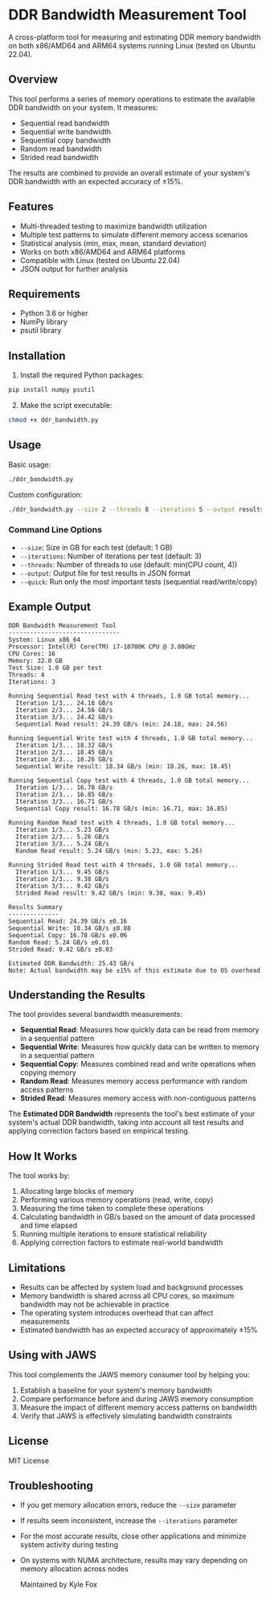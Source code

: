 # DDR Bandwidth Measurement Tool

A cross-platform tool for measuring and estimating DDR memory bandwidth on both x86/AMD64 and ARM64 systems running Linux (tested on Ubuntu 22.04).

## Overview

This tool performs a series of memory operations to estimate the available DDR bandwidth on your system. It measures:

- Sequential read bandwidth
- Sequential write bandwidth
- Sequential copy bandwidth
- Random read bandwidth
- Strided read bandwidth

The results are combined to provide an overall estimate of your system's DDR bandwidth with an expected accuracy of ±15%.

## Features

- Multi-threaded testing to maximize bandwidth utilization
- Multiple test patterns to simulate different memory access scenarios
- Statistical analysis (min, max, mean, standard deviation)
- Works on both x86/AMD64 and ARM64 platforms
- Compatible with Linux (tested on Ubuntu 22.04)
- JSON output for further analysis

## Requirements

- Python 3.6 or higher
- NumPy library
- psutil library

## Installation

1. Install the required Python packages:

```bash
pip install numpy psutil
```

2. Make the script executable:

```bash
chmod +x ddr_bandwidth.py
```

## Usage

Basic usage:

```bash
./ddr_bandwidth.py
```

Custom configuration:

```bash
./ddr_bandwidth.py --size 2 --threads 8 --iterations 5 --output results.json
```

### Command Line Options

- `--size`: Size in GB for each test (default: 1 GB)
- `--iterations`: Number of iterations per test (default: 3)
- `--threads`: Number of threads to use (default: min(CPU count, 4))
- `--output`: Output file for test results in JSON format
- `--quick`: Run only the most important tests (sequential read/write/copy)

## Example Output

```
DDR Bandwidth Measurement Tool
-------------------------------
System: Linux x86_64
Processor: Intel(R) Core(TM) i7-10700K CPU @ 3.80GHz
CPU Cores: 16
Memory: 32.0 GB
Test Size: 1.0 GB per test
Threads: 4
Iterations: 3

Running Sequential Read test with 4 threads, 1.0 GB total memory...
  Iteration 1/3... 24.18 GB/s
  Iteration 2/3... 24.56 GB/s
  Iteration 3/3... 24.42 GB/s
  Sequential Read result: 24.39 GB/s (min: 24.18, max: 24.56)

Running Sequential Write test with 4 threads, 1.0 GB total memory...
  Iteration 1/3... 18.32 GB/s
  Iteration 2/3... 18.45 GB/s
  Iteration 3/3... 18.26 GB/s
  Sequential Write result: 18.34 GB/s (min: 18.26, max: 18.45)

Running Sequential Copy test with 4 threads, 1.0 GB total memory...
  Iteration 1/3... 16.78 GB/s
  Iteration 2/3... 16.85 GB/s
  Iteration 3/3... 16.71 GB/s
  Sequential Copy result: 16.78 GB/s (min: 16.71, max: 16.85)

Running Random Read test with 4 threads, 1.0 GB total memory...
  Iteration 1/3... 5.23 GB/s
  Iteration 2/3... 5.26 GB/s
  Iteration 3/3... 5.24 GB/s
  Random Read result: 5.24 GB/s (min: 5.23, max: 5.26)

Running Strided Read test with 4 threads, 1.0 GB total memory...
  Iteration 1/3... 9.45 GB/s
  Iteration 2/3... 9.38 GB/s
  Iteration 3/3... 9.42 GB/s
  Strided Read result: 9.42 GB/s (min: 9.38, max: 9.45)

Results Summary
--------------
Sequential Read: 24.39 GB/s ±0.16
Sequential Write: 18.34 GB/s ±0.08
Sequential Copy: 16.78 GB/s ±0.06
Random Read: 5.24 GB/s ±0.01
Strided Read: 9.42 GB/s ±0.03

Estimated DDR Bandwidth: 25.43 GB/s
Note: Actual bandwidth may be ±15% of this estimate due to OS overhead
```

## Understanding the Results

The tool provides several bandwidth measurements:

- **Sequential Read**: Measures how quickly data can be read from memory in a sequential pattern
- **Sequential Write**: Measures how quickly data can be written to memory in a sequential pattern
- **Sequential Copy**: Measures combined read and write operations when copying memory
- **Random Read**: Measures memory access performance with random access patterns
- **Strided Read**: Measures memory access with non-contiguous patterns

The **Estimated DDR Bandwidth** represents the tool's best estimate of your system's actual DDR bandwidth, taking into account all test results and applying correction factors based on empirical testing.

## How It Works

The tool works by:

1. Allocating large blocks of memory
2. Performing various memory operations (read, write, copy)
3. Measuring the time taken to complete these operations
4. Calculating bandwidth in GB/s based on the amount of data processed and time elapsed
5. Running multiple iterations to ensure statistical reliability
6. Applying correction factors to estimate real-world bandwidth

## Limitations

- Results can be affected by system load and background processes
- Memory bandwidth is shared across all CPU cores, so maximum bandwidth may not be achievable in practice
- The operating system introduces overhead that can affect measurements
- Estimated bandwidth has an expected accuracy of approximately ±15%

## Using with JAWS

This tool complements the JAWS memory consumer tool by helping you:

1. Establish a baseline for your system's memory bandwidth
2. Compare performance before and during JAWS memory consumption
3. Measure the impact of different memory access patterns on bandwidth
4. Verify that JAWS is effectively simulating bandwidth constraints

## License

MIT License

## Troubleshooting

- If you get memory allocation errors, reduce the `--size` parameter
- If results seem inconsistent, increase the `--iterations` parameter
- For the most accurate results, close other applications and minimize system activity during testing
- On systems with NUMA architecture, results may vary depending on memory allocation across nodes

  Maintained by Kyle Fox
  
